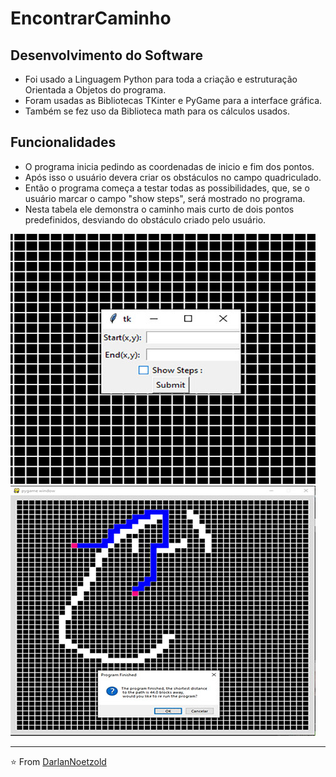 # EncontrarCaminho
## Desenvolvimento do Software
* Foi usado a Linguagem Python para toda a criação e estruturação Orientada a Objetos do programa.
* Foram usadas as Bibliotecas TKinter e PyGame para a interface gráfica.
* Também se fez uso da Biblioteca math para os cálculos usados.
## Funcionalidades
* O programa inicia pedindo as coordenadas de inicio e fim dos pontos.
* Após isso o usuário devera criar os obstáculos no campo quadriculado.
* Então o programa começa a testar todas as possibilidades, que, se o usuário marcar o campo "show steps", será mostrado no programa.
* Nesta tabela ele demonstra o caminho mais curto de dois pontos predefinidos, desviando do obstáculo criado pelo usuário.

<p aling="center"><img src="https://github.com/DarlanNoetzold/EncontrarCaminho/blob/master/Encontrar%20Caminho01.jpg"> <img src="https://github.com/DarlanNoetzold/EncontrarCaminho/blob/master/Encontrar%20Caminho02.jpg"></p>

---

⭐️ From [DarlanNoetzold](https://github.com/DarlanNoetzold)
